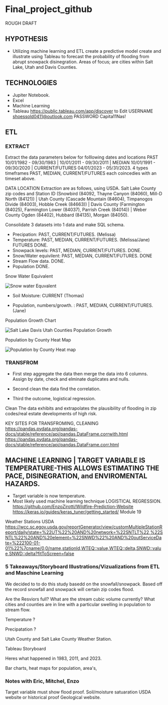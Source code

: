 # Final_project_github

ROUGH DRAFT

## HYPOTHESIS
- Utilizing machine learning and ETL create a predictive model create and illustrate using Tableau to forecast the probability of flooding from abrupt snowpack disinegration. Areas of focus; are cities within Salt Lake, Utah and Davis Counties. 

## TECHNOLOGIES 
- Jupiter Notebook.
- Excel
- Machine Learning
- Tableau https://public.tableau.com/app/discover to Edit USERNAME shoessold0411@outlook.com PASSWORD Capita11Nas!

## ETL

### EXTRACT 
Extract the data parameters below for folllowing dates and locations PAST 10/01/1982 - 09/30/1983 | 10/01/2011 - 09/30/2011 | MEDIAN 10/01/1991 - 09/30/2020 | CURRENT/FUTURES 04/01/2023 - 05/31/2023. 4 types timeframes PAST, MEDIAN, CURRENT/FUTURES each coincedies with an timeset above. 


DATA LOCATION Extraction are as follows, using USDA. Salt Lake County zip codes and Station ID (Snowbird (84092, Thayne Canyon (84060), Mill-D North (84121)) | Utah County (Cascade Mountain (84604), Timpanogos Divide (84003), Hobble Creek (84663)) | Davis County (Farmington (84025), Farmington Lower (84037), Parrish Creek (84014)) | Weber County Ogden (84402), Hubbard (84135), Morgan (84050).
 
Consolidate 3 datasets into 1 data and make SQL schema. 

 
- Precipation: PAST, CURRENT/FUTURES. (Melissa) 
- Temperature: PAST, MEDIAN, CURRENT/FUTURES. (Melissa/Jane) FUTURES DONE.
- Snowpack levels: PAST, MEDIAN, CURRENT/FUTURES. DONE.
- Snow/Water equivilent: PAST, MEDIAN, CURRENT/FUTURES. DONE
- Stream Flow data. DONE.
- Population DONE.

Snow Water Equivalent

![Snow water Equvalent](https://user-images.githubusercontent.com/116606765/230414009-c91b0608-7c8a-4c87-ab02-1d0259c4a081.png)


- Soil Moisture: CURRENT (Thomas)

- Population, numbers/growth. : PAST, MEDIAN, CURRENT/FUTURES. (Jane)

Population Growth Chart

![Salt Lake Davis Utah Counties Population Growth](https://user-images.githubusercontent.com/116606765/230271037-58a5e939-812b-49fd-96e8-4ed757feedbf.png)

Population by County Heat Map

![Population by County Heat map](https://user-images.githubusercontent.com/116606765/230499888-9108a913-c897-40c9-991c-7dd781420e3e.png)


### TRANSFROM 

- First step aggregate the data then merge the data into 6 columns. Assign by date, check and elminate duplicates and nulls. 

- Second clean the data find the correlation.

- Third the outcome, logistical regression. 

Clean
The data exhibits and extrapolates the plausibility of flooding in zip codes/real estate developments of high risk.  

KEY SITES FOR TRANSFROMING, CLEANING 
https://pandas.pydata.org/pandas-docs/stable/reference/api/pandas.DataFrame.corrwith.html
https://pandas.pydata.org/pandas-docs/stable/reference/api/pandas.DataFrame.corr.html

## MACHINE LEARNING | TARGET VARIABLE IS TEMPERATURE-THIS ALLOWS ESTIMATING THE PACE, DISINEGRATION, and ENVIROMENTAL HAZARDS.   

- Target variable is now temperature. 
- Most likely used machine learning technique LOGISTICAL REGRESSION. 
https://github.com/EnzoZirotti/Wildfire-Prediction-Website
https://keras.io/guides/keras_tuner/getting_started/ Module 19

Weather Stations USDA
https://wcc.sc.egov.usda.gov/reportGenerator/view/customMultipleStationReport/daily/state=%22UT%22%20AND%20network=%22SNTLT%22,%22SNTL%22%20AND%20element=%22SNWD%22%20AND%20outServiceDate=%222100-01-01%22%7cname/0,0/name,stationId,WTEQ::value,WTEQ::delta,SNWD::value,SNWD::delta?fitToScreen=false

### 5 Takeaways/Storyboard Illustrations/Vizualizations from ETL and Maschine Learning

We decided to to do this study basedd on the snowfall/snowpack. Based off the record snowfall and snowpack will certain zip codes flood.  

Are the Resviors full? What are the stream cubic volume currently? What cities and counties are in line with a particular swelling in population to stream flow.

Temperature ? 

Precipatation ? 

Utah County and Salt Lake County Weather Station. 


Tableau Storyboard 

Heres what happened in 1983, 2011, and 2023. 

Bar charts, heat maps for population, area's, 


### Notes with Eric, Mitchel, Enzo

Target variable must show flood proof. Soil/moisture satuaration USDA website or historical proof Geological website. 






 











